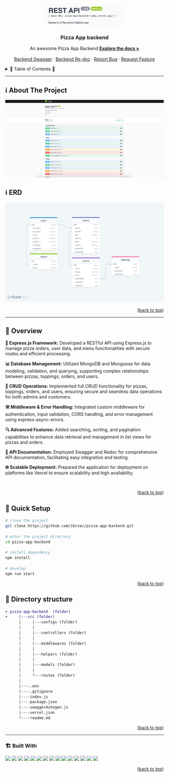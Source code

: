 





<a name="readme-top"></a>
 
 
<!-- PROJECT LOGO -->
<br />
<div align="center">
   
  <a href="https://pizza-app-backend-ruddy.vercel.app/documents/swagger/">
    <img src="./logo.png" alt="Logo" width="250"   >
  </a>

  <h3 align="center">Pizza App backend</h3>

  <p align="center">
    An awesome Pizza App Backend
    <a href="https://github.com/ibrsec/pizza-app-backend"><strong>Explore the docs »</strong></a>
    <br />
    <br />
    <a href="https://pizza-app-backend-ruddy.vercel.app/documents/swagger/">Backend Swagger</a>
    ·
    <a href="https://pizza-app-backend-ruddy.vercel.app/documents/redoc">Backend Re-doc</a>
    ·
    <a href="https://github.com/ibrsec/pizza-app-backend/issues">Report Bug</a>
    ·
    <a href="https://github.com/ibrsec/pizza-app-backend/issues">Request Feature</a>
  </p>
</div>



<!-- TABLE OF CONTENTS -->
<details>
  <summary>📎 Table of Contents 📎 </summary>
  <ol>
    <li><a href="#about-the-project">About The Project</a></li>
    <li><a href="#erd">ERD</a></li>
     <!-- <li><a href="#figma">Figma</a></li> -->
     <li><a href="#overview">Overview</a></li>
     <li><a href="#quick-setup">Quick Setup</a></li>
     <li><a href="#directory-structure">Directory structure</a></li>
     <li><a href="#built-with">Built With</a></li>
    <!-- <li>
      <a href="#getting-started">Getting Started</a>
      <ul>
        <li><a href="#prerequisites">Prerequisites</a></li>
        <li><a href="#installation">Installation</a></li>
      </ul>
    </li>
    <li><a href="#usage">Usage</a></li>
    <li><a href="#roadmap">Roadmap</a></li>
    <li><a href="#contributing">Contributing</a></li>
    <li><a href="#license">License</a></li>
    <li><a href="#contact">Contact</a></li>
    <li><a href="#acknowledgments">Acknowledgments</a></li> -->

    
  </ol>
</details>





---
 
<!-- ABOUT THE PROJECT -->
<a name="about-the-project"></a>
## ℹ️ About The Project
 
[![pizza-app-backend](./swagger.png)](https://pizza-app-backend-ruddy.vercel.app/documents/swagger/)

<!-- ERD OF THE PROJECT -->
<a name="erd"></a>
## ℹ️ ERD
[![pizza-app-backend](./src/assets//erd.png)](https://pizza-app-backend-ruddy.vercel.app/documents/swagger/)




<p align="right">(<a href="#readme-top">back to top</a>)</p>


---

<!-- ## Figma 

<a href="https://www.figma.com/file/ePyCHKsx2ODB32uLgyUEEd/bootstrap-home-page?type=design&node-id=0%3A1&mode=design&t=edDzadCB9Ev5FS1a-1">Figma Link</a>  

  <p align="right">(<a href="#readme-top">back to top</a>)</p>




--- -->
<a name="overview"></a>
## 👀 Overview

<b>🎯 Express.js Framework:</b> Developed a RESTful API using Express.js to manage pizza orders, user data, and menu functionalities with secure routes and efficient processing.</br>

<b>📊 Database Management:</b> Utilized MongoDB and Mongoose for data modeling, validation, and querying, supporting complex relationships between pizzas, toppings, orders, and users.</br>

<b>🔄 CRUD Operations:</b> Implemented full CRUD functionality for pizzas, toppings, orders, and users, ensuring secure and seamless data operations for both admins and customers.</br>

<b>🛠 Middleware & Error Handling:</b> Integrated custom middleware for authentication, input validation, CORS handling, and error management using express-async-errors.</br>

<b>🔍 Advanced Features:</b> Added searching, sorting, and pagination capabilities to enhance data retrieval and management in list views for pizzas and orders.</br>

<b>📜 API Documentation:</b> Employed Swagger and Redoc for comprehensive API documentation, facilitating easy integration and testing.</br>

<b>🌐 Scalable Deployment:</b> Prepared the application for deployment on platforms like Vercel to ensure scalability and high availability.</br>



<!-- 💪 -</br> -->
<!-- 🌱 -</br> -->
 <!-- 🐞 ---  </br> -->
<!-- 🏀 --- </br> -->
<!-- 🌱  ---</br>   -->
</br>


<p align="right">(<a href="#readme-top">back to top</a>)</p>


<a name="quick-setup"></a>
## 🛫 Quick Setup

```sh
# clone the project
git clone https://github.com/ibrsec/pizza-app-backend.git

# enter the project directory
cd pizza-app-backend

# install dependency
npm install 

# develop
npm run start 
```

<p align="right">(<a href="#readme-top">back to top</a>)</p>


<!-- ## 🐞 Debug

![pizza-app-backend.gif](/pizza-app-backend.gif) -->








<a name="directory-structure"></a>
## 📂 Directory structure 

```diff
+ pizza-app-backend  (folder)     
+     |---src (folder) 
      |     |---configs (folder)       
      |     |           
      |     |---controllers (folder) 
      |     |    
      |     |---middlewares (folder)      
      |     |          
      |     |---helpers (folder)      
      |     |          
      |     |---models (folder)           
      |     |          
      |     └---routes (folder)  
      |      
      |----.env
      |----.gitignore
      |----index.js
      |----package.json 
      |----swaggerAutogen.js 
      |----vercel.json
      └----readme.md 
```


<p align="right">(<a href="#readme-top">back to top</a>)</p>

---

<a name="built-with"></a>
### 🏗️ Built With

 
<!-- https://dev.to/envoy_/150-badges-for-github-pnk  search skills-->


 <img src="https://img.shields.io/badge/JavaScript-F7DF1E?style=for-the-badge&logo=javascript&logoColor=black"> 
 

 <img src="https://img.shields.io/badge/Node.js-43853D?style=for-the-badge&logo=node.js&logoColor=white"> 
 <img src="https://img.shields.io/badge/Express.js-404D59?style=for-the-badge"> 
 <img src="https://img.shields.io/badge/MongoDB-4EA94B?style=for-the-badge&logo=mongodb&logoColor=white"> 
 <img src="https://img.shields.io/badge/Mongoose-4EA94B?style=for-the-badge&logo=mongoose&logoColor=white"> 
 <img src="https://img.shields.io/badge/json%20web%20tokens-323330?style=for-the-badge&logo=json-web-tokens&logoColor=pink"> 
 <img src="https://img.shields.io/badge/Token%20authentication-000000?style=for-the-badge&logo=token&logoColor=white"> 

<!-- swagger -->
 <img src="https://img.shields.io/badge/Swagger%20Autogen-4EA94B?style=for-the-badge&logo=swagger&logoColor=white"> 
 <img src="https://img.shields.io/badge/Swagger%20ui%20express-4EA94B?style=for-the-badge&logo=swagger&logoColor=white"> 
 <img src="https://img.shields.io/badge/Redoc-4EA94B?style=for-the-badge&logo=redoc&logoColor=white"> 


 <img src="https://img.shields.io/badge/Morgan-000000?style=for-the-badge&logo=morgan&logoColor=white"> 
 <img src="https://img.shields.io/badge/Express%20async%20errors-000000?style=for-the-badge&logo=expressasyncerrors&logoColor=white"> 
 <img src="https://img.shields.io/badge/dotenv-000000?style=for-the-badge&logo=dotenv&logoColor=white"> 
 <img src="https://img.shields.io/badge/cors-000000?style=for-the-badge&logo=cors&logoColor=white"> 
 

 <img src="https://img.shields.io/badge/Vercel-000000?style=for-the-badge&logo=vercel&logoColor=white"> 



 
<p align="right">(<a href="#readme-top">back to top</a>)</p>



